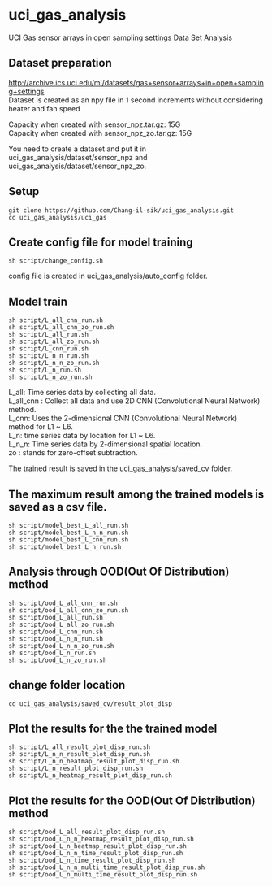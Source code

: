 # uci_gas_analysis
UCI Gas sensor arrays in open sampling settings Data Set Analysis

## Dataset preparation
http://archive.ics.uci.edu/ml/datasets/gas+sensor+arrays+in+open+sampling+settings   
Dataset is created as an npy file in 1 second increments without considering heater and fan speed

Capacity when created with sensor_npz.tar.gz: 15G   
Capacity when created with sensor_npz_zo.tar.gz: 15G   

You need to create a dataset and put it in uci_gas_analysis/dataset/sensor_npz and uci_gas_analysis/dataset/sensor_npz_zo.   

## Setup
    git clone https://github.com/Chang-il-sik/uci_gas_analysis.git
    cd uci_gas_analysis/uci_gas

## Create config file for model training
    sh script/change_config.sh

config file is created in uci_gas_analysis/auto_config folder.

## Model train
    sh script/L_all_cnn_run.sh
    sh script/L_all_cnn_zo_run.sh
    sh script/L_all_run.sh
    sh script/L_all_zo_run.sh
    sh script/L_cnn_run.sh
    sh script/L_n_n_run.sh
    sh script/L_n_n_zo_run.sh
    sh script/L_n_run.sh
    sh script/L_n_zo_run.sh

L_all: Time series data by collecting all data.   
L_all_cnn : Collect all data and use 2D CNN (Convolutional Neural Network) method.   
L_cnn: Uses the 2-dimensional CNN (Convolutional Neural Network) method for L1 ~ L6.   
L_n: time series data by location for L1 ~ L6.   
L_n_n: Time series data by 2-dimensional spatial location.   
zo : stands for zero-offset subtraction.   

The trained result is saved in the uci_gas_analysis/saved_cv folder.

## The maximum result among the trained models is saved as a csv file.
    sh script/model_best_L_all_run.sh
    sh script/model_best_L_n_n_run.sh
    sh script/model_best_L_cnn_run.sh
    sh script/model_best_L_n_run.sh

## Analysis through OOD(Out Of Distribution) method
    sh script/ood_L_all_cnn_run.sh
    sh script/ood_L_all_cnn_zo_run.sh
    sh script/ood_L_all_run.sh
    sh script/ood_L_all_zo_run.sh 
    sh script/ood_L_cnn_run.sh
    sh script/ood_L_n_n_run.sh
    sh script/ood_L_n_n_zo_run.sh
    sh script/ood_L_n_run.sh
    sh script/ood_L_n_zo_run.sh

## change folder location
    cd uci_gas_analysis/saved_cv/result_plot_disp

## Plot the results for the the trained model
    sh script/L_all_result_plot_disp_run.sh
    sh script/L_n_n_result_plot_disp_run.sh
    sh script/L_n_n_heatmap_result_plot_disp_run.sh
    sh script/L_n_result_plot_disp_run.sh
    sh script/L_n_heatmap_result_plot_disp_run.sh

## Plot the results for the OOD(Out Of Distribution) method
    sh script/ood_L_all_result_plot_disp_run.sh
    sh script/ood_L_n_n_heatmap_result_plot_disp_run.sh
    sh script/ood_L_n_heatmap_result_plot_disp_run.sh
    sh script/ood_L_n_n_time_result_plot_disp_run.sh
    sh script/ood_L_n_time_result_plot_disp_run.sh
    sh script/ood_L_n_n_multi_time_result_plot_disp_run.sh
    sh script/ood_L_n_multi_time_result_plot_disp_run.sh
